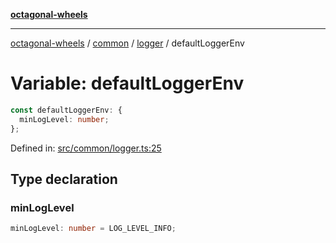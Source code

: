 [**octagonal-wheels**](../../../../../../README.md)

***

[octagonal-wheels](../../../../../../globals.md) / [common](../../../README.md) / [logger](../README.md) / defaultLoggerEnv

# Variable: defaultLoggerEnv

```ts
const defaultLoggerEnv: {
  minLogLevel: number;
};
```

Defined in: [src/common/logger.ts:25](https://github.com/vrtmrz/octagonal-wheels/blob/main/src/common/logger.ts#L25)

## Type declaration

### minLogLevel

```ts
minLogLevel: number = LOG_LEVEL_INFO;
```
